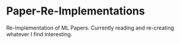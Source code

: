 # Paper-Re-Implementations
Re-Implementation of ML Papers.
Currently reading and re-creating whatever I find interesting.
